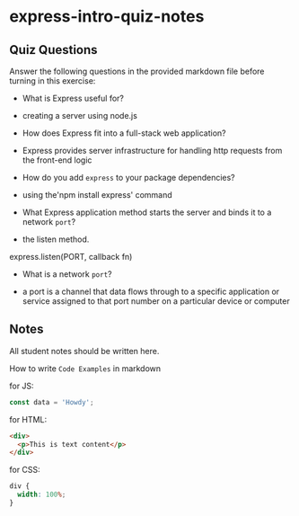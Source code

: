 # express-intro-quiz-notes

## Quiz Questions

Answer the following questions in the provided markdown file before turning in this exercise:

- What is Express useful for?

- creating a server using node.js

- How does Express fit into a full-stack web application?

- Express provides server infrastructure for handling http requests from the front-end logic

- How do you add `express` to your package dependencies?

- using the'npm install express' command

- What Express application method starts the server and binds it to a network `port`?

- the listen method.

express.listen(PORT, callback fn)

- What is a network `port`?

- a port is a channel that data flows through to a specific application or service assigned to that port number on a particular device or computer

## Notes

All student notes should be written here.

How to write `Code Examples` in markdown

for JS:

```javascript
const data = 'Howdy';
```

for HTML:

```html
<div>
  <p>This is text content</p>
</div>
```

for CSS:

```css
div {
  width: 100%;
}
```
